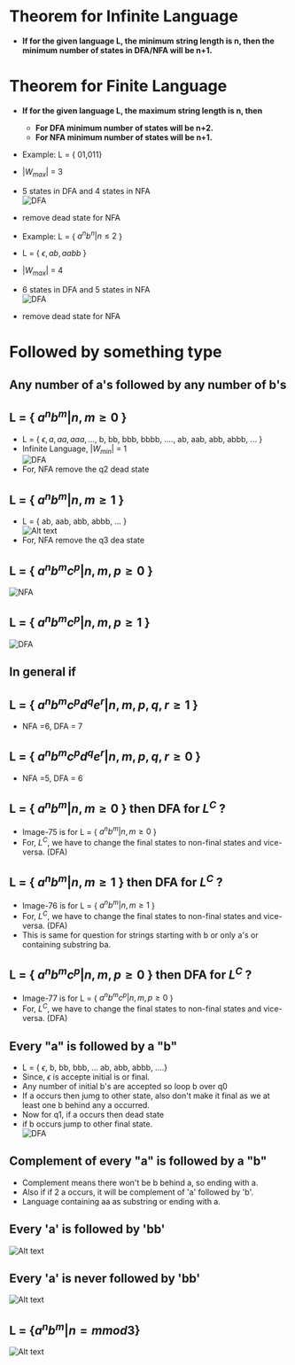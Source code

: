 # Theorem for Infinite Language

- **If for the given language L, the minimum string length is n, then the minimum number of states in DFA/NFA will be n+1.**

# Theorem for Finite Language

- **If for the given language L, the maximum string length is n, then**
    - **For DFA minimum number of states will be n+2.**
    - **For NFA minimum number of states will be n+1.**

- Example: L = { 01,011}
- $|W_{max}|$ = 3
- 5 states in DFA and 4 states in NFA  
![DFA](image-73.png)
- remove dead state for NFA

- Example: L = { $a^{n}b^{n} | n \le 2$ }
- L = { $\epsilon, ab, aabb$ }
- $|W_{max}|$ = 4
- 6 states in DFA and 5 states in NFA  
![DFA](image-74.png)
- remove dead state for NFA

# Followed by something type

## Any number of a's followed by any number of b's
## L = { $a^{n}b^{m} | n, m \ge 0$ }

- L =  { $\epsilon, a, aa, aaa, ...,$
          b, bb, bbb, bbbb, ....,
          ab, aab, abb, abbb, ... }
- Infinite Language, $|W_{min}|$ = 1  
![DFA](image-75.png)
- For, NFA remove the q2 dead state

## L = { $a^{n}b^{m} | n, m \ge 1$ }

- L =  { ab, aab, abb, abbb, ... }  
![Alt text](image-76.png)
- For, NFA remove the q3 dea state

## L = { $a^{n}b^{m}c^{p} | n, m,p \ge 0$ }

![NFA](image-77.png)

## L = { $a^{n}b^{m}c^{p} | n, m,p \ge 1$ }

![DFA](image-78.png)

## In general if
## L = { $a^{n}b^{m}c^{p}d^{q}e^{r} | n, m,p,q,r \ge 1$ }
- NFA =6, DFA = 7
## L = { $a^{n}b^{m}c^{p}d^{q}e^{r} | n, m,p,q,r \ge 0$ }
- NFA =5, DFA = 6

## L = { $a^{n} b^{m} | n,m \ge 0$ } then DFA for $L^{C}$ ?

- Image-75 is for L = { $a^{n} b^{m} | n,m \ge 0$ }
- For, $L^{C}$, we have to change the final states to non-final states and vice-versa. (DFA)

## L = { $a^{n} b^{m} | n,m \ge 1$ } then DFA for $L^{C}$ ?
- Image-76 is for L = { $a^{n} b^{m} | n,m \ge 1$ }
- For, $L^{C}$, we have to change the final states to non-final states and vice-versa. (DFA)
- This is same for question for strings starting with b or only a's or containing substring ba.

## L = { $a^{n} b^{m} c^{p} | n,m,p \ge 0$ } then DFA for $L^{C}$ ?

- Image-77 is for L = { $a^{n} b^{m} c^{p} | n,m,p \ge 0$ }
- For, $L^{C}$, we have to change the final states to non-final states and vice-versa. (DFA)

## Every "a" is followed by a "b"

- L = { $\epsilon$, b, bb, bbb, ...
        ab, abb, abbb, ....}
- Since, $\epsilon$ is accepte initial is or final.
- Any number of initial b's are accepted so loop b over q0
- If a occurs then jumg to other state, also don't make it final as we at least one b behind any a occurred.
- Now for q1, if a occurs then dead state
- if b occurs jump to other final state.  
![DFA](image-79.png)

## Complement of every "a" is followed by a "b"

- Complement means there won't be b behind a, so ending with a.
- Also if if 2 a occurs, it will be complement of 'a' followed by 'b'.
- Language containing aa as substring or ending with a.

## Every 'a' is followed by 'bb'

![Alt text](image-81.png)

## Every 'a' is never followed by 'bb'

![Alt text](image-80.png)

## L = {$a^nb^m | n=m mod 3$}
![Alt text](image-88.png)